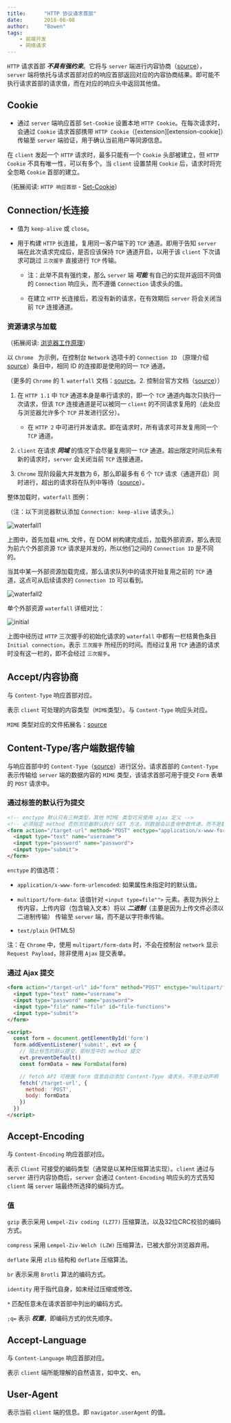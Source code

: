 ```yaml
---
title:      "HTTP 协议请求首部"
date:       2018-06-08
author:     "Bowen"
tags:
    - 前端开发
    - 网络请求
---
```


`HTTP` 请求首部 ***不具有强约束***。它将与 `server` 端进行内容协商（[source][content-negotiation]），`server` 端将依托与请求首部对应的响应首部返回对应的内容协商结果。即可能不执行请求首部的请求值，而在对应的响应头中返回其他值。

[content-negotiation]:https://developer.mozilla.org/en-US/docs/Web/HTTP/Content_negotiation

## Cookie

- 通过 `server` 端响应首部 `Set-Cookie` 设置本地 `HTTP Cookie`。在每次请求时，会通过 `Cookie` 请求首部携带 `HTTP Cookie`（[extension][extension-cookie]）传输至 `server` 端验证，用于确认当前用户等同源信息。

在 `client` 发起一个 `HTTP` 请求时，最多只能有一个 `Cookie` 头部被建立，但 `HTTP Cookie` 不具有唯一性，可以有多个。当 `client` 设置禁用 `Cookie` 后，请求时将完全忽略 `Cookie` 首部的建立。

（拓展阅读: `HTTP 响应首部` - [Set-Cookie][set-cookie]）

[set-cookie]:https://set.sh/blog/writings/http-response/#set-cookie

## Connection/长连接

- 值为 `keep-alive` 或 `close`。

- 用于构建 `HTTP` 长连接，复用同一客户端下的 `TCP` 通道。即用于告知 `server` 端在此次请求完成后，是否应该保持 `TCP` 通道开启，以用于该 `client` 下次请求可跳过 `三次握手` 直接进行 `TCP` 传输。

    - 注：此举不具有强约束，那么 `server` 端 ***可能*** 有自己的实现并返回不同值的 `Connection` 响应头，而不遵循 `Connection` 请求头的值。

    - 在建立 `HTTP` 长连接后，若没有新的请求，在有效期后 `server` 将会关闭当前 `TCP` 连接通道。

### 资源请求与加载

（拓展阅读: [浏览器工作原理][how-browsers-work]）

以 `Chrome ` 为示例，在控制台 `Network` 选项卡的 `Connection ID` （原理介绍[source][chrome-connection-id]）条目中，相同 ID 的连接即是使用的同一 `TCP` 通道。

（更多的 `Chrome` 的 1. `waterfall` 文档：[source][chrome-water-fall]。2. 控制台官方文档（[source][chrome-console-drawer]））

  1. 在 `HTTP 1.1` 中 `TCP` 通道本身是串行请求的，即一个 `TCP` 通道内每次只执行一次请求，但该 `TCP` 连接通道是可以被同一 `client` 的不同请求复用的（此处应与浏览器允许多个 `TCP` 并发进行区分）。

      - 在 `HTTP 2` 中可进行并发请求。即在请求时，所有请求可并发复用同一个 `TCP` 通道。

  2. `client` 在请求 ***同域*** 的情况下会尽量复用同一 `TCP` 通道。超出限定时间后未有新的请求时，`server` 会关闭当前 `TCP` 连接通道。

  3. `Chrome` 现阶段最大并发数为 6，那么即最多有 6 个 `TCP` 请求（通道开启）同时进行，超出的请求将在队列中等待（[source][chrome-water-fall]）。

[how-browsers-work]:https://www.html5rocks.com/en/tutorials/internals/howbrowserswork/

[chrome-connection-id]:https://stackoverflow.com/questions/34184994/chrome-developer-tools-connection-id

[chrome-water-fall]:https://developers.google.com/web/tools/chrome-devtools/network-performance/understanding-resource-timing

[chrome-console-drawer]:https://developers.google.com/web/tools/chrome-devtools/

整体加载时，`waterfall` 图例：

（注：以下浏览器默认添加 `Connection: keep-alive` 请求头。）

![waterfall1][waterfall1]

上图中，首先加载 `HTML` 文件，在 DOM 树构建完成后，加载外部资源，那么表现为前六个外部资源 `TCP` 请求是并发的，所以他们之间的 `Connection ID` 是不同的。

当其中某一外部资源加载完成，那么请求队列中的请求开始复用之前的 `TCP` 通道，这点可从后续请求的 `Connection ID` 可以看到。

![waterfall2][waterfall2]

单个外部资源 `waterfall` 详细对比：

![initial][initial]

上图中经历过 `HTTP` 三次握手的初始化请求的 `waterfall` 中都有一栏桔黄色条目 `Initial connection`，表示 `三次握手` 所经历的时间。而经过复用 `TCP` 通道的请求时没有这一栏的，即不会经过 `三次握手`。

[waterfall1]:https://raw.githubusercontent.com/lbwa/articles/master/2018/180608-http-request/waterfall-integrity1.png

[waterfall2]:https://raw.githubusercontent.com/lbwa/articles/master/2018/180608-http-request/waterfall-integrity2.png

[initial]:https://raw.githubusercontent.com/lbwa/articles/master/2018/180608-http-request/waterfall-initial.png

## Accept/内容协商

与 `Content-Type` 响应首部对应。

表示 `client` 可处理的内容类型（`MIME`类型）。与 `Content-Type` 响应头对应。

`MIME` 类型对应的文件拓展名：[source][mime-reference]

[mime-reference]:http://tool.oschina.net/commons

## Content-Type/客户端数据传输

与响应首部中的 `Content-Type`（[source][response-content-type]）进行区分。请求首部的 `Content-Type` 表示传输给 `server` 端的数据内容的 `MIME` 类型，该请求首部可用于提交 `Form` 表单的 `POST` 请求中。

[response-content-type]:https://set.sh/blog/writings/http-response/#content-type-内容协商

### 通过标签的默认行为提交

```html
<!-- enctype 默认只有三种类型，其他 MIME 类型可另使用 ajax 定义 -->
<!-- 必须指定 method 否则浏览器默认执行 GET 方法，则数据会以查询参数传递，而不是数据内容 -->
<form action="/target-url" method="POST" enctype="application/x-www-form-urlencoded">
  <input type="text" name="username">
  <input type="password" name="password">
  <input type="submit">
</form>
```

`enctype` 的值选项：

  - `application/x-www-form-urlencoded`: 如果属性未指定时的默认值。

  - `multipart/form-data`: 该值针对 `<input type=file"">` 元素。表现为拆分上传内容，上传内容（包含输入文本）将以 ***二进制***（主要是因为上传文件必须以二进制传输） 传输至 `server` 端，而不是以字符串传输。

  - `text/plain` (HTML5)

注：在 `Chrome` 中，使用 `multipart/form-data` 时，不会在控制台 `network` 显示 `Request Payload`，除非使用 `Ajax` 提交表单。

### 通过 Ajax 提交

```html
<form action="/target-url" id="form" method="POST" enctype="multipart/form-data">
  <input type="text" name="username">
  <input type="password" name="password">
  <input type="file" name="file" id="file-functions">
  <input type="submit">
</form>

<script>
  const form = document.getElementById('form')
  form.addEventListener('submit', evt => {
    // 阻止标签的默认提交，即标签中的 method 提交
    evt.preventDefault()
    const formData = new FormData(form)

    // fetch API 可根据 form 信息自动添加 Content-Type 请求头，不用主动声明
    fetch('/target-url', {
      method: 'POST',
      body: formData
    })
  })
</script>
```

## Accept-Encoding

与 `Content-Encoding` 响应首部对应。

表示 `Client` 可接受的编码类型（通常是以某种压缩算法实现）。`client` 通过与 `server` 进行内容协商后，`server` 会通过 `Content-Encoding` 响应头的方式告知 `client` 端 `server` 端最终所选择的编码方式。

### 值

`gzip` 表示采用 `Lempel-Ziv coding (LZ77)` 压缩算法，以及32位CRC校验的编码方式。

`compress` 采用 `Lempel-Ziv-Welch (LZW)` 压缩算法，已被大部分浏览器弃用。

`deflate` 采用 `zlib` 结构和 `deflate` 压缩算法。

`br` 表示采用 `Brotli` 算法的编码方式。

`identity` 用于指代自身，如未经过压缩或修改。

`*` 匹配任意未在请求首部中列出的编码方式。

`;q=` 表示 ***权重***，即编码方式的优先顺序。

## Accept-Language

与 `Content-Language` 响应首部对应。

表示 `client` 端所能理解的自然语言，如中文、en。

## User-Agent

表示当前 `client` 端的信息。即 `navigator.userAgent` 的值。
